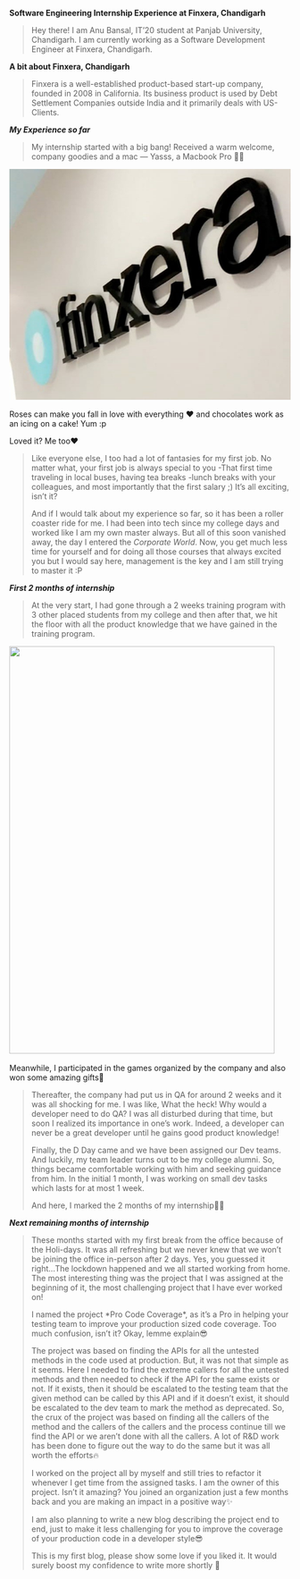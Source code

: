 **Software Engineering Internship Experience at Finxera, Chandigarh**

> Hey there! I am Anu Bansal, IT’20 student at Panjab University, Chandigarh. I am currently working as a Software Development Engineer at Finxera, Chandigarh.

**A bit about Finxera, Chandigarh**

> Finxera is a well-established product-based start-up company, founded in 2008 in California. Its business product is used by Debt Settlement Companies outside India and it primarily deals with US-Clients.

**_My Experience so far_**

> My internship started with a big bang! Received a warm welcome, company goodies and a mac — Yasss, a Macbook Pro 👩‍💻

![](https://github.com/anubansal17/anubansal17.github.io/blob/master/img/1_JrGba6xVVztcIvMbabQL_A.jpeg)

Roses can make you fall in love with everything ❤️ and chocolates work as an icing on a cake! Yum :p


Loved it? Me too♥️

> Like everyone else, I too had a lot of fantasies for my first job. No matter what, your first job is always special to you -That first time traveling in local buses, having tea breaks -lunch breaks with your colleagues, and most importantly that the first salary ;) It’s all exciting, isn’t it?
> 
> And if I would talk about my experience so far, so it has been a roller coaster ride for me. I had been into tech since my college days and worked like I am my own master always. But all of this soon vanished away, the day I entered the _Corporate World_. Now, you get much less time for yourself and for doing all those courses that always excited you but I would say here, management is the key and I am still trying to master it :P

**_First 2 months of internship_**

> At the very start, I had gone through a 2 weeks training program with 3 other placed students from my college and then after that, we hit the floor with all the product knowledge that we have gained in the training program.

<img class="s t u ge ai" src="https://miro.medium.com/max/950/1\*urToejcYR7U1Q7txwbulLA.png" width="475" height="729" srcSet="https://miro.medium.com/max/552/1\*urToejcYR7U1Q7txwbulLA.png 276w, https://miro.medium.com/max/950/1\*urToejcYR7U1Q7txwbulLA.png 475w" sizes="475px" role="presentation"/>

Meanwhile, I participated in the games organized by the company and also won some amazing gifts🎁

> Thereafter, the company had put us in QA for around 2 weeks and it was all shocking for me. I was like, What the heck! Why would a developer need to do QA? I was all disturbed during that time, but soon I realized its importance in one’s work. Indeed, a developer can never be a great developer until he gains good product knowledge!
> 
> Finally, the D Day came and we have been assigned our Dev teams. And luckily, my team leader turns out to be my college alumni. So, things became comfortable working with him and seeking guidance from him. In the initial 1 month, I was working on small dev tasks which lasts for at most 1 week.
> 
> And here, I marked the 2 months of my internship💪🏻

**_Next remaining months of internship_**

> These months started with my first break from the office because of the Holi-days. It was all refreshing but we never knew that we won’t be joining the office in-person after 2 days. Yes, you guessed it right…The lockdown happened and we all started working from home. The most interesting thing was the project that I was assigned at the beginning of it, the most challenging project that I have ever worked on!
> 
> I named the project \*Pro Code Coverage\*, as it’s a Pro in helping your testing team to improve your production sized code coverage. Too much confusion, isn’t it? Okay, lemme explain😎
> 
> The project was based on finding the APIs for all the untested methods in the code used at production. But, it was not that simple as it seems. Here I needed to find the extreme callers for all the untested methods and then needed to check if the API for the same exists or not. If it exists, then it should be escalated to the testing team that the given method can be called by this API and if it doesn’t exist, it should be escalated to the dev team to mark the method as deprecated. So, the crux of the project was based on finding all the callers of the method and the callers of the callers and the process continue till we find the API or we aren’t done with all the callers. A lot of R&D work has been done to figure out the way to do the same but it was all worth the efforts🔥
> 
> I worked on the project all by myself and still tries to refactor it whenever I get time from the assigned tasks. I am the owner of this project. Isn’t it amazing? You joined an organization just a few months back and you are making an impact in a positive way✨
> 
> I am also planning to write a new blog describing the project end to end, just to make it less challenging for you to improve the coverage of your production code in a developer style😎
> 
> This is my first blog, please show some love if you liked it. It would surely boost my confidence to write more shortly 🌟

